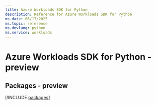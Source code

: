 ```yaml
---
title: Azure Workloads SDK for Python
description: Reference for Azure Workloads SDK for Python
ms.date: 06/17/2025
ms.topic: reference
ms.devlang: python
ms.service: workloads
---
```

# Azure Workloads SDK for Python - preview
## Packages - preview
[!INCLUDE [packages](workloads-index.md)]